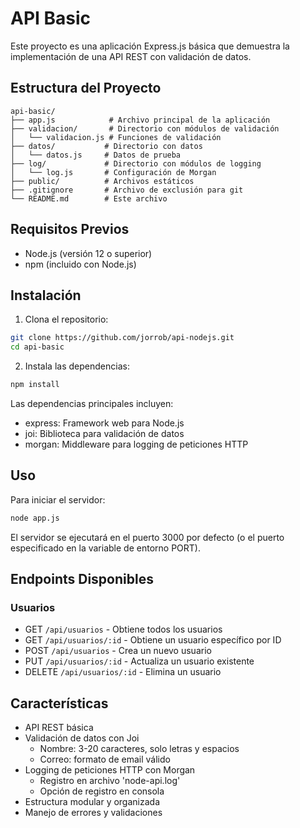 # API Basic

Este proyecto es una aplicación Express.js básica que demuestra la implementación de una API REST con validación de datos.

## Estructura del Proyecto

```
api-basic/
├── app.js            # Archivo principal de la aplicación
├── validacion/       # Directorio con módulos de validación
│   └── validacion.js # Funciones de validación
├── datos/           # Directorio con datos
│   └── datos.js     # Datos de prueba
├── log/             # Directorio con módulos de logging
│   └── log.js       # Configuración de Morgan
├── public/          # Archivos estáticos
├── .gitignore       # Archivo de exclusión para git
└── README.md        # Este archivo
```

## Requisitos Previos

- Node.js (versión 12 o superior)
- npm (incluido con Node.js)

## Instalación

1. Clona el repositorio:
```bash
git clone https://github.com/jorrob/api-nodejs.git
cd api-basic
```

2. Instala las dependencias:
```bash
npm install
```

Las dependencias principales incluyen:
- express: Framework web para Node.js
- joi: Biblioteca para validación de datos
- morgan: Middleware para logging de peticiones HTTP

## Uso

Para iniciar el servidor:
```bash
node app.js
```

El servidor se ejecutará en el puerto 3000 por defecto (o el puerto especificado en la variable de entorno PORT).

## Endpoints Disponibles

### Usuarios

- GET `/api/usuarios` - Obtiene todos los usuarios
- GET `/api/usuarios/:id` - Obtiene un usuario específico por ID
- POST `/api/usuarios` - Crea un nuevo usuario
- PUT `/api/usuarios/:id` - Actualiza un usuario existente
- DELETE `/api/usuarios/:id` - Elimina un usuario

## Características

- API REST básica
- Validación de datos con Joi
  - Nombre: 3-20 caracteres, solo letras y espacios
  - Correo: formato de email válido
- Logging de peticiones HTTP con Morgan
  - Registro en archivo 'node-api.log'
  - Opción de registro en consola
- Estructura modular y organizada
- Manejo de errores y validaciones

